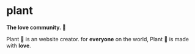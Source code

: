 # plant
**The love community. 🌱**

Plant 🌱 is an website creator. for **everyone** on the world, Plant 🌱 is made with **love**.
